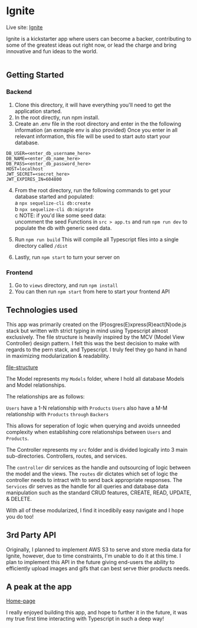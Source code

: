 # Ignite

Live site: [Ignite](pending)

Ignite is a kickstarter app where users can become a backer, contributing to some of the greatest ideas out right now, or lead the charge and bring innovative and fun ideas to the world. 

<!-- INTRO PIC HERE  -->
![]()

## Getting Started

### Backend 

1) Clone this directory, it will have everything you'll need to get the application started.
2) In the root directly, run npm install.
3) Create an .env file in the root directory and enter in the the following information (an exmaple env is also provided) 
   Once you enter in all relevant information, this file will be used to start auto start your database. 
   
```
DB_USER=<enter_db_username_here>
DB_NAME=<enter_db_name_here>
DB_PASS=<enter_db_password_here>
HOST=localhost
JWT_SECRET=<secret_here>
JWT_EXPIRES_IN=604800
```

4) From the root directory, run the following commands to get your database started and populated: <br />
    a ```npx sequelize-cli db:create``` <br />
    b ```npx sequelize-cli db:migrate``` <br />
    c NOTE: if you'd like some seed data: <br />
                  uncomment the seed Functions in ```src > app.ts``` and run ```npm run dev``` to populate the db with generic seed data. 

5) Run ```npm run build``` This will compile all Typescript files into a single directory called ```/dist```
6) Lastly, run ```npm start``` to turn your server on 

### Frontend

1) Go to ```views``` directory, and run ```npm install```
2) You can then run ```npm start``` from here to start your frontend API

## Technologies used 

This app was primarily created on the (P)osgres(E)xpress(R)eact(N)ode.js stack but written with strict typing in mind using Typescript almost exclusively. 
The file structure is heavily inspired by the MCV (Model View Controller) design pattern. I felt this was the best decision to make with regards to the pern stack,
and Typescript. I truly feel they go hand in hand in maximizing modularization & readability. 

[file-structure](https://ibb.co/ZSyRWdS)

The Model represents my ```Models``` folder, where I hold all database Models and Model relationships. 

The relationships are as follows: 

```Users``` have a 1-N relationship with ```Products```
```Users``` also have a M-M relationship with ```Products``` ```through``` ```Backers```

This allows for seperation of logic when querying and avoids unneeded complexity when establishing 
core relationships between ```Users``` and ```Products```.

The Controller represents my ```src``` folder and is divided logically into 3 main sub-directories. Controllers, routes, and services. 

The ```controller``` dir services as the handle and outsourcing of logic between the model and the views.
The ```routes``` dir dictates which set of logic the controller needs to intract with to send back appropriate responses.
The ```Services``` dir serves as the handle for all queries and database data manipulation such as the standard CRUD features, CREATE, READ, UPDATE, & DELETE.

With all of these modularized, I find it incedibily easy navigate and I hope you do too!

## 3rd Party API

Originally, I planned to implement AWS S3 to serve and store media data for Ignite, however, due to time constraints, I'm unable to do it at this time. I plan to implement this API in the future giving end-users the ability to efficiently upload images and gifs that can best serve thier products needs. 

## A peak at the app

[Home-page](https://ibb.co/H2RDXnC)

I really enjoyed building this app, and hope to further it in the future, it was my true first time interacting with Typescript in such a deep way! 
    
